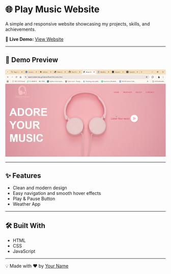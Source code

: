 
# 🌐 Play Music Website

A simple and responsive website showcasing my projects, skills, and achievements.  

🚀 **Live Demo:** [View Website](https://tasnimnishat-dev.github.io/Read-Me/)

---

## 🎥 Demo Preview
![Demo Preview](LiveDemo/demo.gif)


---

## ✨ Features
- Clean and modern design   
- Easy navigation and smooth hover effects
- Play & Pause Button
- Weather App

---

## 🛠️ Built With
- HTML  
- CSS  
- JavaScript  

---

💡 Made with ❤️ by [Your Name](https://github.com/TasnimNishat-Dev)
